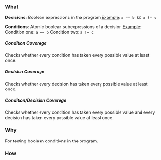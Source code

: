 ### What

**Decisions**: Boolean expressions in the program
<u>Example</u>: `a == b && a != c`

**Conditions**: Atomic boolean subexpressions of a decision
<u>Example</u>: Condition one: `a == b` Condition two: `a != c`

##### Condition Coverage

Checks whether every condition has taken every possible value at least once.

##### Decision Coverage

Checks whether every decision has taken every possible value at least once.

##### Condition/Decision Coverage

Checks whether every condition has taken every possible value and every decision has taken every possible value at least once.

### Why

For testing boolean conditions in the program.

### How